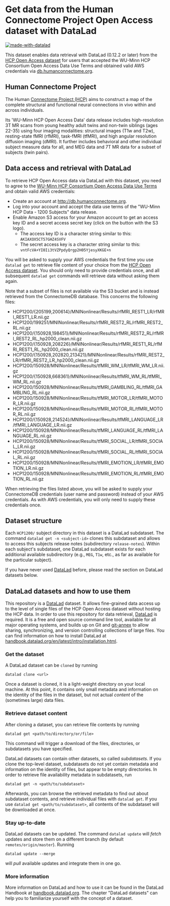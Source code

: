 # Get data from the Human Connectome Project Open Access dataset with DataLad

[![made-with-datalad](https://www.datalad.org/badges/made_with.svg)](https://datalad.org)

This dataset enables data retrieval with DataLad (0.12.2 or later) from the
[HCP Open Access dataset](https://registry.opendata.aws/hcp-openaccess/) for users
that accepted the WU-Minn HCP Consortium Open Access Data Use Terms and obtained
valid AWS credentials via [db.humanconnectome.org](http://db.humanconnectome.org).

## Human Connectome Project

The Human [Connectome Project (HCP)](https://www.humanconnectome.org/study/hcp-young-adult)
aims to construct a map of the complete structural and functional neural
connections in vivo within and across individuals.

Its 'WU-Minn HCP Open Access Data' data release includes high-resolution 3T MR
scans from young healthy adult twins and non-twin siblings (ages 22-35) using
four imaging modalities: structural images (T1w and T2w), resting-state fMRI (rfMRI),
task-fMRI (tfMRI), and high angular resolution diffusion imaging (dMRI). It
further includes behavioral and other individual subject measure data for all,
and MEG data and 7T MR data for a subset of subjects (twin pairs).

## Data access and retrieval with DataLad

To retrieve HCP Open Access data via DataLad with this dataset, you need to agree
to the [WU-Minn HCP Consortium Open Access Data Use Terms](./DATA_USE_AGREEMENT.md)
and obtain valid AWS credentials:

- Create an account at http://db.humanconnectome.org.
- Log into your account and accept the data use terms of the "WU-Minn HCP Data -
  1200 Subjects" data release.
- Enable Amazon S3 access for your Amazon account to get an access key ID
  and a secret access secret key (click on the button with the S3 logo).
  - The access key ID is a character string similar to this: ``AKIAXOX5CT57GHZ4SVFV``
  - The secret access key is a character string similar to this: ``vntFcVA+YI0Ii3tVZPpdyQrgp2H05YjesyXKGE+n``

You will be asked to supply your AWS credentials the first time you use `datalad get`
to retrieve file content of your choice from
the [HCP Open Access dataset](https://registry.opendata.aws/hcp-openaccess/). You
should only need to provide credentials once, and all subsequent `datalad get` commands
will retrieve data without asking them again.

Note that a subset of files is not available via the S3 bucket and is instead
retrieved from the ConnectomeDB database.
This concerns the following files:

- HCP1200/{205199,200614}/MNINonlinear/Results/rfMRI_REST1_LR/rfMRI_REST1_LR.nii.gz
- HCP1200/199251/MNINonlinear/Results/rfMRI_REST2_RL/rfMRI_REST2_RL.nii.gz
- HCP1200/{150928,198451}/MNINonlinear/Results/rfMRI_REST2_RL/rfMRI_REST2_RL_hp2000_clean.nii.gz
- HCP1200/{150928,208226}/MNINonlinear/Results/rfMRI_REST1_RL/rfMRI_REST1_RL_hp2000_clean.nii.gz
- HCP1200/{150928,202820,213421}/MNINonlinear/Results/rfMRI_REST2_LR/rfMRI_REST2_LR_hp2000_clean.nii.gz
- HCP1200/150928/MNINonlinear/Results/tfMRI_WM_LR/tfMRI_WM_LR.nii.gz
- HCP1200/{150928,668361}/MNINonlinear/Results/tfMRI_WM_RL/tfMRI_WM_RL.nii.gz
- HCP1200/150928/MNINonlinear/Results/tfMRI_GAMBLING_RL/tfMRI_GAMBLING_RL.nii.gz
- HCP1200/150928/MNINonlinear/Results/tfMRI_MOTOR_LR/tfMRI_MOTOR_LR.nii.gz
- HCP1200/150928/MNINonlinear/Results/tfMRI_MOTOR_RL/tfMRI_MOTOR_RL.nii.gz
- HCP1200/{150928,214524}/MNINonlinear/Results/tfMRI_LANGUAGE_LR/tfMRI_LANGUAGE_LR.nii.gz
- HCP1200/150928/MNINonlinear/Results/tfMRI_LANGUAGE_RL/tfMRI_LANGUAGE_RL.nii.gz
- HCP1200/150928/MNINonlinear/Results/tfMRI_SOCIAL_LR/tfMRI_SOCIAL_LR.nii.gz
- HCP1200/150928/MNINonlinear/Results/tfMRI_SOCIAL_RL/tfMRI_SOCIAL_RL.nii.gz
- HCP1200/150928/MNINonlinear/Results/tfMRI_EMOTION_LR/tfMRI_EMOTION_LR.nii.gz
- HCP1200/150928/MNINonlinear/Results/tfMRI_EMOTION_RL/tfMRI_EMOTION_RL.nii.gz


When retrieving the files listed above, you will be asked to supply your ConnectomeDB credentials
(user name and password) instead of your AWS credentials.
As with AWS credentials, you will only need to supply these credentials once.

## Dataset structure

Each ``HCP1200/`` subject directory in this dataset is a DataLad subdataset. The
command `datalad get -n <subject-id>` clones this subdataset and allows to
access this subjects release notes (subdirectory `release-notes`). Within each
subject's subdataset, one DataLad subdataset exists for each additional
available subdirectory (e.g., ``MEG``, ``T1w``, etc., as far as available
for the particular subject).

If you have never used [DataLad](https://www.datalad.org/) before, please read the
section on DataLad datasets below.

## DataLad datasets and how to use them

This repository is a [DataLad](https://www.datalad.org/) dataset. It allows fine-grained
data access up to the level of single files of the HCP Open Access dataset without hosting
the HCP data. In order to use this repository for data retrieval,
[DataLad](https://www.datalad.org/) is required. It is a free and open source command line
tool, available for all major operating systems, and builds up on Git and
[git-annex](https://git-annex.branchable.com/) to allow sharing, synchronizing, and version
controlling collections of large files. You can find information on how to install DataLad
at [handbook.datalad.org/en/latest/intro/installation.html](http://handbook.datalad.org/en/latest/intro/installation.html).

### Get the dataset

A DataLad dataset can be `cloned` by running

```
datalad clone <url>
```
Once a dataset is cloned, it is a light-weight directory on your local machine.
At
this point,
it contains only small metadata and information on the identity of the files in the dataset,
but not actual *content* of the (sometimes large) data files.

### Retrieve dataset content

After cloning a dataset, you can retrieve file contents by running
```
datalad get <path/to/directory/or/file>
```
This command will trigger a download of the files, directories, or subdatasets you have specified.

DataLad datasets can contain other datasets, so called *subdatasets*. If you clone the top-level
dataset, subdatasets do not yet contain metadata and information on the identity of files,
but appear to be empty directories. In order to retrieve file availability metadata in
subdatasets, run

```
datalad get -n <path/to/subdataset>
```
Afterwards, you can browse the retrieved metadata to find out about subdataset contents, and
retrieve individual files with `datalad get`. If you use `datalad get <path/to/subdataset>`,
all contents of the subdataset will be downloaded at once.

### Stay up-to-date

DataLad datasets can be updated. The command `datalad update` will *fetch* updates and store them
on a different branch (by default `remotes/origin/master`). Running
```
datalad update --merge
```
will *pull* available updates and integrate them in one go.

### More information

More information on DataLad and how to use it can be found in the DataLad Handbook at
[handbook.datalad.org](http://handbook.datalad.org/en/latest/index.html). The chapter
"DataLad datasets" can help you to familiarize yourself with the concept of a dataset.
